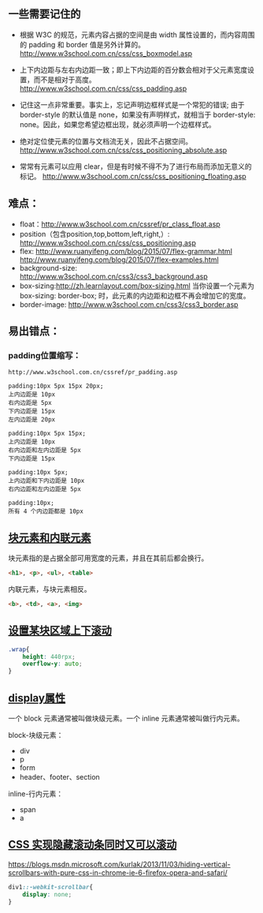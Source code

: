
## 一些需要记住的
- 根据 W3C 的规范，元素内容占据的空间是由 width 属性设置的，而内容周围的 padding 和 border 值是另外计算的。
http://www.w3school.com.cn/css/css_boxmodel.asp

- 上下内边距与左右内边距一致；即上下内边距的百分数会相对于父元素宽度设置，而不是相对于高度。
http://www.w3school.com.cn/css/css_padding.asp

- 记住这一点非常重要。事实上，忘记声明边框样式是一个常犯的错误;
由于 border-style 的默认值是 none，如果没有声明样式，就相当于 border-style: none。因此，如果您希望边框出现，就必须声明一个边框样式。


- 绝对定位使元素的位置与文档流无关，因此不占据空间。
http://www.w3school.com.cn/css/css_positioning_absolute.asp

- 常常有元素可以应用 clear，但是有时候不得不为了进行布局而添加无意义的标记。
http://www.w3school.com.cn/css/css_positioning_floating.asp



## 难点：
- float：http://www.w3school.com.cn/cssref/pr_class_float.asp
- position（包含position,top,bottom,left,right,）: http://www.w3school.com.cn/css/css_positioning.asp
- flex: 
    http://www.ruanyifeng.com/blog/2015/07/flex-grammar.html
    http://www.ruanyifeng.com/blog/2015/07/flex-examples.html
- background-size: http://www.w3school.com.cn/css3/css3_background.asp
- box-sizing:http://zh.learnlayout.com/box-sizing.html
    当你设置一个元素为 box-sizing: border-box; 时，此元素的内边距和边框不再会增加它的宽度。
- border-image: http://www.w3school.com.cn/css3/css3_border.asp    

## 易出错点：
### padding位置缩写：
```
http://www.w3school.com.cn/cssref/pr_padding.asp

padding:10px 5px 15px 20px;
上内边距是 10px
右内边距是 5px
下内边距是 15px
左内边距是 20px

padding:10px 5px 15px;
上内边距是 10px
右内边距和左内边距是 5px
下内边距是 15px

padding:10px 5px;
上内边距和下内边距是 10px
右内边距和左内边距是 5px

padding:10px;
所有 4 个内边距都是 10px
```


## [块元素和内联元素](http://www.w3school.com.cn/html/html_blocks.asp)

块元素指的是占据全部可用宽度的元素，并且在其前后都会换行。
```html
<h1>, <p>, <ul>, <table>
```

内联元素，与块元素相反。
```html
<b>, <td>, <a>, <img>
```

## [设置某块区域上下滚动](http://www.w3school.com.cn/cssref/pr_overflow-y.asp)
```css
.wrap{
    height: 440rpx;
    overflow-y: auto;
}
```


## [display属性](http://zh.learnlayout.com/display.html)
一个 block 元素通常被叫做块级元素。一个 inline 元素通常被叫做行内元素。

block-块级元素：
- div
- p
- form
- header、footer、section

inline-行内元素：
- span
- a


## [CSS 实现隐藏滚动条同时又可以滚动](https://blog.niceue.com/front-end-development/hide-scrollbar-but-still-scrollable-using-css.html)
https://blogs.msdn.microsoft.com/kurlak/2013/11/03/hiding-vertical-scrollbars-with-pure-css-in-chrome-ie-6-firefox-opera-and-safari/
```css
div1::-webkit-scrollbar{
    display: none;
}
```
